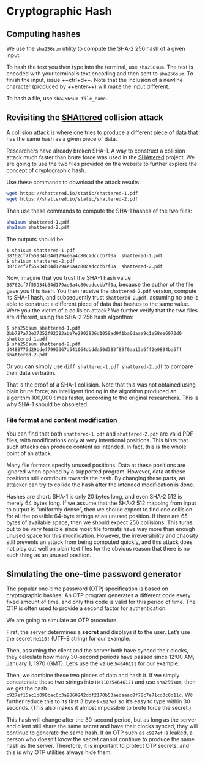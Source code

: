 # Cryptographic Hash

## Computing hashes

We use the `sha256sum` utility to compute the SHA-2 256 hash of a given input.

To hash the text you then type into the terminal, use `sha256sum`. The text is encoded with your terminal’s text encoding and then sent to `sha256sum`. To finish the input, issue ++ctrl+d++. Note that the inclusion of a newline character (produced by ++enter++) will make the input different.

To hash a file, use `sha256sum file_name`.

## Revisiting the [SHAttered](https://shattered.io) collision attack

A collision attack is where one tries to produce a different piece of data that has the same hash as a given piece of data.

Researchers have already broken SHA-1. A way to construct a collision attack much faster than brute force was used in the [SHAttered](https://shattered.io) project. We are going to use the two files provided on the website to further explore the concept of cryptographic hash.

Use these commands to download the attack results:

``` sh
wget https://shattered.io/static/shattered-1.pdf
wget https://shattered.io/static/shattered-2.pdf
```

Then use these commands to compute the SHA-1 hashes of the two files:

``` sh
sha1sum shattered-1.pdf
sha1sum shattered-2.pdf
```

The outputs should be:

```
$ sha1sum shattered-1.pdf
38762cf7f55934b34d179ae6a4c80cadccbb7f0a  shattered-1.pdf
$ sha1sum shattered-2.pdf
38762cf7f55934b34d179ae6a4c80cadccbb7f0a  shattered-2.pdf
```

Now, imagine that you trust the SHA-1 hash value `38762cf7f55934b34d179ae6a4c80cadccbb7f0a`, because the author of the file gave you this hash. You then receive the `shattered-2.pdf` version, compute its SHA-1 hash, and subsequently trust `shattered-2.pdf`, assuming no one is able to construct a different piece of data that hashes to the same value. Were you the victim of a collision attack? We further verify that the two files are different, using the SHA-2 256 hash algorithm:

```
$ sha256sum shattered-1.pdf
2bb787a73e37352f92383abe7e2902936d1059ad9f1ba6daaa9c1e58ee6970d0  shattered-1.pdf
$ sha256sum shattered-2.pdf
d4488775d29bdef7993367d541064dbdda50d383f89f0aa13a6ff2e0894ba5ff  shattered-2.pdf
```

Or you can simply use `diff shattered-1.pdf shattered-2.pdf` to compare their data verbatim.

That is the proof of a SHA-1 collision. Note that this was not obtained using plain brute force; an intelligent finding in the algorithm produced an algorithm 100,000 times faster, according to the original researchers. This is why SHA-1 should be obsoleted.

### File format and content modification

You can find that both `shattered-1.pdf` and `shattered-2.pdf` are valid PDF files, with modifications only at very intentional positions. This hints that such attacks can produce content as intended. In fact, this is the whole point of an attack.

Many file formats specify unused positions. Data at these positions are ignored when opened by a supported program. However, data at these positions still contribute towards the hash. By changing these parts, an attacker can try to collide the hash after the intended modification is done.

Hashes are short: SHA-1 is only 20 bytes long, and even SHA-2 512 is merely 64 bytes long. If we assume that the SHA-2 512 mapping from input to output is “uniformly dense”, then we should expect to find one collision for all the possible 64-byte strings at an unused position. If there are 65 bytes of available space, then we should expect 256 collisions. This turns out to be very feasible since most file formats have way more than enough unused space for this modification. However, the irreversibility and chaosity still prevents an attack from being computed quickly, and this attack does not play out well on plain text files for the obvious reason that there is no such thing as an unused position.

## Simulating the one-time password generator

The popular one-time password (OTP) specification is based on cryptographic hashes. An OTP program generates a different code every fixed amount of time, and only this code is valid for this period of time. The OTP is often used to provide a second factor for authentication.

We are going to simulate an OTP procedure.

First, the server determines a **secret** and displays it to the user. Let’s use the secret `He110!` (UTF-8 string) for our example.

Then, assuming the client and the server both have synced their clocks, they calculate how many 30-second periods have passed since 12:00 AM, January 1, 1970 (GMT). Let’s use the value `54646121` for our example.

Then, we combine these two pieces of data and hash it. If we simply concatenate these two strings into `He110!54646121` and use `sha256sum`, then we get the hash `c927ef15ac1d090bac6c3a9860242ddf2170b53aedaaac8f78c7e71cd3c6d11c`. We further reduce this to its first 3 bytes `c927ef` so it’s easy to type within 30 seconds. (This also makes it almost impossible to brute force the secret.)

This hash will change after the 30-second period, but as long as the server and client still share the same secret and have their clocks synced, they will continue to generate the same hash. If an OTP such as `c927ef` is leaked, a person who doesn’t know the secret cannot continue to produce the same hash as the server. Therefore, it is important to protect OTP secrets, and this is why OTP utilities always hide them.

